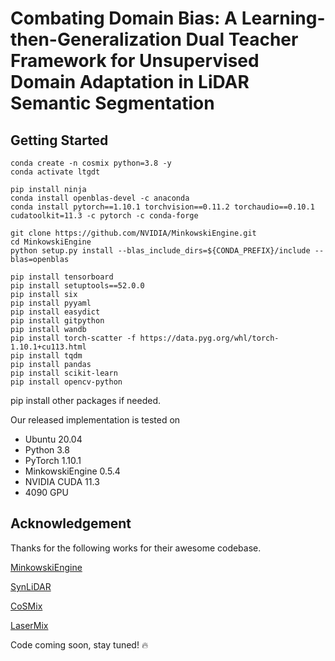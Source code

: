 
# Combating Domain Bias: A Learning-then-Generalization Dual Teacher Framework for Unsupervised Domain Adaptation in LiDAR Semantic Segmentation


## Getting Started
```Shell
conda create -n cosmix python=3.8 -y
conda activate ltgdt

pip install ninja
conda install openblas-devel -c anaconda
conda install pytorch==1.10.1 torchvision==0.11.2 torchaudio==0.10.1 cudatoolkit=11.3 -c pytorch -c conda-forge

git clone https://github.com/NVIDIA/MinkowskiEngine.git
cd MinkowskiEngine
python setup.py install --blas_include_dirs=${CONDA_PREFIX}/include --blas=openblas

pip install tensorboard
pip install setuptools==52.0.0
pip install six
pip install pyyaml
pip install easydict
pip install gitpython
pip install wandb
pip install torch-scatter -f https://data.pyg.org/whl/torch-1.10.1+cu113.html
pip install tqdm
pip install pandas
pip install scikit-learn
pip install opencv-python
```
pip install other packages if needed.

Our released implementation is tested on
+ Ubuntu 20.04
+ Python 3.8 
+ PyTorch 1.10.1
+ MinkowskiEngine 0.5.4
+ NVIDIA CUDA 11.3
+ 4090 GPU

## Acknowledgement
Thanks for the following works for their awesome codebase.

[MinkowskiEngine](https://github.com/NVIDIA/MinkowskiEngine)

[SynLiDAR](https://github.com/xiaoaoran/SynLiDAR)

[CoSMix](https://github.com/saltoricristiano/cosmix-uda)

[LaserMix](https://github.com/ldkong1205/LaserMix)


Code coming soon, stay tuned! 🔥
